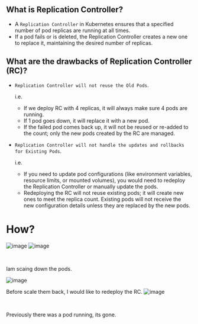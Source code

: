## What is Replication Controller?
- A `Replication Controller` in Kubernetes ensures that a specified number of pod replicas are running at all times.
- If a pod fails or is deleted, the Replication Controller creates a new one to replace it, maintaining the desired number of replicas.
  
## What are the drawbacks of Replication Controller (RC)?
- `Replication Controller will not reuse the Old Pods`.

  i.e.
    - If we deploy RC with 4 replicas, it will always make sure 4 pods are running.
    - If 1 pod goes down, it will replace it with a new pod.
    - If the failed pod comes back up, it will not be reused or re-added to the count; only the new pods created by the RC are managed.

- `Replication Controller will not handle the updates and rollbacks for Existing Pods`.

  i.e.
    - If you need to update pod configurations (like environment variables, resource limits, or mounted volumes), you would need to redeploy the Replication Controller or manually update the pods.
    - Redeploying the RC will not reuse existing pods; it will create new ones to meet the replica count. Existing pods will not receive the new configuration details unless they are replaced by the new pods.


# How?

![image](https://github.com/user-attachments/assets/8c241130-74cd-49ef-8c74-331a5a527629)
![image](https://github.com/user-attachments/assets/f5e770f0-555d-42ae-88f2-acd4e11d140f)

<br>

Iam scaing down the pods.
<br>

![image](https://github.com/user-attachments/assets/0901ff9c-3f70-430d-a325-6a0ae9b58412)

Before scale them back, I would like to redeploy the RC.
![image](https://github.com/user-attachments/assets/6ea60c1c-1541-4a54-a484-e3aaf23587b6)

<br>

Previously there was a pod running, its gone.
